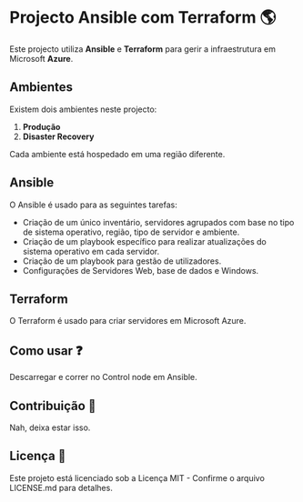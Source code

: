 # Projecto Ansible com Terraform :earth_americas:

Este projecto utiliza **Ansible** e **Terraform** para gerir a infraestrutura em Microsoft **Azure**.

## Ambientes

Existem dois ambientes neste projecto:

1. **Produção**
2. **Disaster Recovery**

Cada ambiente está hospedado em uma região diferente.

## Ansible

O Ansible é usado para as seguintes tarefas:

- Criação de um único inventário, servidores agrupados com base no tipo de sistema operativo, região, tipo de servidor e ambiente.
- Criação de um playbook específico para realizar atualizações do sistema operativo em cada servidor.
- Criação de um playbook para gestão de utilizadores.
- Configurações de Servidores Web, base de dados e Windows.

## Terraform 

O Terraform é usado para criar servidores em Microsoft Azure.

## Como usar :question:

Descarregar e correr no Control node em Ansible.

## Contribuição  :handshake:

Nah, deixa estar isso.

## Licença :scroll:

Este projeto está licenciado sob a Licença MIT - Confirme o arquivo LICENSE.md para detalhes.
